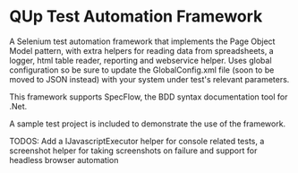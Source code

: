 # QUp Test Automation Framework
A Selenium test automation framework that implements the Page Object Model pattern, with extra helpers for reading data from spreadsheets, a logger, html table reader, reporting and webservice helper. Uses global configuration so be sure to update the GlobalConfig.xml file (soon to be moved to JSON instead) with your system under test's relevant parameters.

This framework supports SpecFlow, the BDD syntax documentation tool for .Net. 

A sample test project is included to demonstrate the use of the framework. 

TODOS:
Add a IJavascriptExecutor helper for console related tests, a screenshot helper for taking screenshots on failure
and support for headless browser automation
